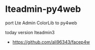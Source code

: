 # lteadmin-py4web
port Lte Admin ColorLib to py4web

today version lteadmin3

- https://github.com/ali96343/facep4w

